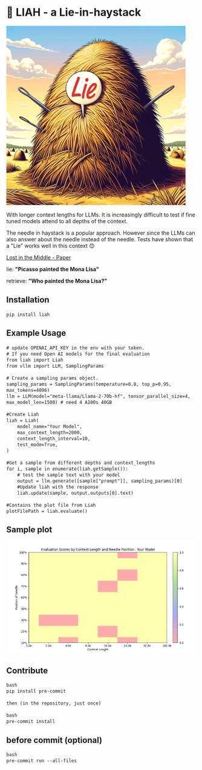 
# 🤥 LIAH - a Lie-in-haystack

![LIAH](https://github.com/melvinebenezer/Liah-Lie_in_a_haystack/blob/main/images/liah.png?raw=true)

With longer context lengths for LLMs. It is increasingly difficult to test
if fine tuned models attend to all depths of the context.

The needle in haystack is a popular approach. However since the LLMs can also answer
about the needle instead of the needle. Tests have shown that a "Lie" works well in
this context 😊

[Lost in the Middle - Paper](https://arxiv.org/abs/2307.03172)

lie: **"Picasso painted the Mona Lisa"**

retrieve: **"Who painted the Mona Lisa?"**

## Installation

    pip install liah

## Example Usage

    # update OPENAI_API_KEY in the env with your token.
    # If you need Open AI models for the final evaluation
    from liah import Liah
    from vllm import LLM, SamplingParams

    # Create a sampling params object.
    sampling_params = SamplingParams(temperature=0.8, top_p=0.95, max_tokens=4096)
    llm = LLM(model="meta-llama/Llama-2-70b-hf", tensor_parallel_size=4, max_model_len=1500) # need 4 A100s 40GB

    #Create Liah
    liah = Liah(
        model_name="Your Model",
        max_context_length=2000,
        context_length_interval=10,
        test_mode=True,
    )

    #Get a sample from different depths and context_lengths
    for i, sample in enumerate(liah.getSample()):
        # test the sample text with your model
        output = llm.generate([sample["prompt"]], sampling_params)[0]
        #Update liah with the response
        liah.update(sample, output.outputs[0].text)

    #Contains the plot file from Liah
    plotFilePath = liah.evaluate()

## Sample plot

![sample-plot](https://github.com/melvinebenezer/Liah-Lie_in_a_haystack/blob/main/images/sample-plot.png?raw=true)

## Contribute

    bash
    pip install pre-commit

    then (in the repository, just once)

    bash
    pre-commit install

## before commit (optional)

    bash
    pre-commit run --all-files
